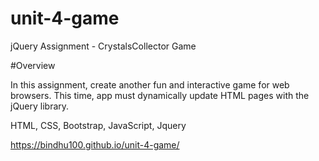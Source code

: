 # unit-4-game
jQuery Assignment - CrystalsCollector Game 

#Overview

In this assignment, create another fun and interactive game for web browsers. This time, app must dynamically update HTML pages with the jQuery library.

HTML, CSS, Bootstrap, JavaScript, Jquery

https://bindhu100.github.io/unit-4-game/
